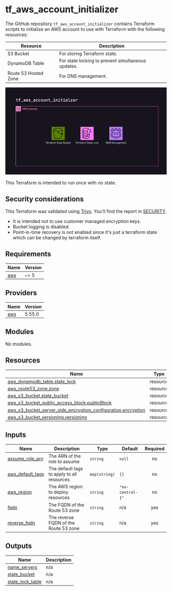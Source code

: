# tf_aws_account_initializer
The GitHub repository `tf_aws_account_initializer` contains Terraform scripts to initialize an AWS account to use with Terraform with the following resources:

| Resource | Description |
| -------- | ----------- |
| S3 Bucket | For storing Terraform state. |
| DynamoDB Table | For state locking to prevent simultaneous updates. |
| Route 53 Hosted Zone | For DNS management. |

![Overview](./docs/overview.jpg)

This Terraform is intended to run once with no state.

## Security considerations
This Terraform was validated using [Trivy](https://aquasecurity.github.io/trivy/v0.52/). You'll find the report in [SECURITY](./SECURITY). 

- It is intended not to use customer managed encryption keys.
- Bucket logging is disabled.
- Point-in-time recovery is not enabled since it's just a terraform state which can be changed by terraform itself.


## Requirements

| Name | Version |
|------|---------|
| <a name="requirement_aws"></a> [aws](#requirement\_aws) | ~> 5 |

## Providers

| Name | Version |
|------|---------|
| <a name="provider_aws"></a> [aws](#provider\_aws) | 5.55.0 |

## Modules

No modules.

## Resources

| Name | Type |
|------|------|
| [aws_dynamodb_table.state_lock](https://registry.terraform.io/providers/hashicorp/aws/latest/docs/resources/dynamodb_table) | resource |
| [aws_route53_zone.zone](https://registry.terraform.io/providers/hashicorp/aws/latest/docs/resources/route53_zone) | resource |
| [aws_s3_bucket.state_bucket](https://registry.terraform.io/providers/hashicorp/aws/latest/docs/resources/s3_bucket) | resource |
| [aws_s3_bucket_public_access_block.publicBlock](https://registry.terraform.io/providers/hashicorp/aws/latest/docs/resources/s3_bucket_public_access_block) | resource |
| [aws_s3_bucket_server_side_encryption_configuration.encryption](https://registry.terraform.io/providers/hashicorp/aws/latest/docs/resources/s3_bucket_server_side_encryption_configuration) | resource |
| [aws_s3_bucket_versioning.versioning](https://registry.terraform.io/providers/hashicorp/aws/latest/docs/resources/s3_bucket_versioning) | resource |

## Inputs

| Name | Description | Type | Default | Required |
|------|-------------|------|---------|:--------:|
| <a name="input_assume_role_arn"></a> [assume\_role\_arn](#input\_assume\_role\_arn) | The ARN of the role to assume | `string` | `null` | no |
| <a name="input_aws_default_tags"></a> [aws\_default\_tags](#input\_aws\_default\_tags) | The default tags to apply to all resources | `map(string)` | `{}` | no |
| <a name="input_aws_region"></a> [aws\_region](#input\_aws\_region) | The AWS region to deploy resources | `string` | `"eu-central-1"` | no |
| <a name="input_fqdn"></a> [fqdn](#input\_fqdn) | The FQDN of the Route 53 zone | `string` | n/a | yes |
| <a name="input_reverse_fqdn"></a> [reverse\_fqdn](#input\_reverse\_fqdn) | The reverse FQDN of the Route 53 zone | `string` | n/a | yes |

## Outputs

| Name | Description |
|------|-------------|
| <a name="output_name_servers"></a> [name\_servers](#output\_name\_servers) | n/a |
| <a name="output_state_bucket"></a> [state\_bucket](#output\_state\_bucket) | n/a |
| <a name="output_state_lock_table"></a> [state\_lock\_table](#output\_state\_lock\_table) | n/a |
